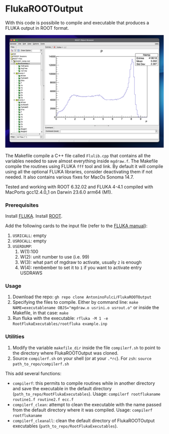 # FlukaROOTOutput

With this code is possibile to compile and executable that produces a FLUKA output in ROOT format.

![alt text](ExampleROOTFiles.png)

The Makefile compile a C++ file called `Flulib.cpp` that contains all the variables needed to save almost everything inside `mgdraw.f`. The Makefile compile the routines using FLUKA `fff` tool and link. By default it will compile using all the optional FLUKA libraries, consider deactivating them if not needed. It also contains various fixes for MacOs Sonoma 14.7.

Tested and working with ROOT 6.32.02 and FLUKA 4-4.1 compiled with MacPorts gcc12.4.0_1 on Darwin 23.6.0 arm64 (M1).

### Prerequisites
Install [FLUKA](https://fluka.cern/).
Install [ROOT](https://root.cern/).

Add the following cards to the input file (refer to the [FLUKA manual](https://flukafiles.web.cern.ch/manual/index.html)):
1. `USRICALL`: empty
2. `USROCALL`: empty
3. `USERDUMP`: 
    1. W(1):100
    2. W(2): unit number to use (i.e. 99) 
    3. W(3): what part of mgdraw to activate, usually `2` is enough
    4. W(4): rembember to set it to `1` if you want to activate entry USDRAWS


### Usage

1. Download the repo:
    `gh repo clone AntoninoFulci/FlukaROOTOutput`
2. Specifying the files to compile. 
    Either by command line:
    `make NAME=executablename OBJS="mgdraw.o usrini.o usrout.o"`
    or inside the Makefile, in that case:
    `make`
3. Run fluka with the executable:
    `rfluka -M 1 -e RootFlukaExecutables/rootfluka example.inp`

### Utilities
1. Modify the variable `makefile_dir` inside the file `compilerf.sh` to point to the directory where FlukaROOTOutput was cloned.
2. Source `compilerf.sh` on your shell (or at your `.*rc`).
    For `zsh`:
    `source path_to_repo/compilerf.sh`

This add several functions:

- `compilerf`: this permits to compile routines while in another directory and save the executable in the default directory (`path_to_repo/RootFlukaExecutables`).
    Usage:
    `compilerf rootflukaname routine1.f routine2.f ecc.f`
- `compilerf_clean`: attempt to clean the executable with the name passed from the default directory where it was compiled.
    Usage:
    `compilerf rootflukaname`
- `compilerf_cleanall`:  clean the default directory of FlukaROOTOutput executables (`path_to_repo/RootFlukaExecutables`).

